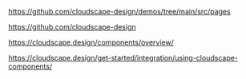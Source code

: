 https://github.com/cloudscape-design/demos/tree/main/src/pages

https://github.com/cloudscape-design

https://cloudscape.design/components/overview/

https://cloudscape.design/get-started/integration/using-cloudscape-components/
